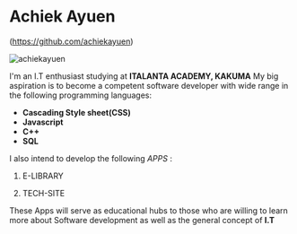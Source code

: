 # Achiek Ayuen

<!--Github link-->

(<https://github.com/achiekayuen>)

<!--my Image-->

![achiekayuen](https://avatars.githubusercontent.com/u/93641682?s=400&u=62cad30c016b454d3ff78fb229f3d73de0b7a9b2&v=4)

I'm an I.T enthusiast studying at **ITALANTA ACADEMY, KAKUMA** My big aspiration
is to become a competent software developer with wide range in the following
programming languages:

<!--ordered lists-->

- **Cascading Style sheet(CSS)**
- **Javascript**
- **C++**
- **SQL**

I also intend to develop the following _APPS_ :

<!--ordered list-->

1. E-LIBRARY

2. TECH-SITE

These Apps will serve as educational hubs to those who are willing to learn more
about Software development as well as the general concept of **I.T**
